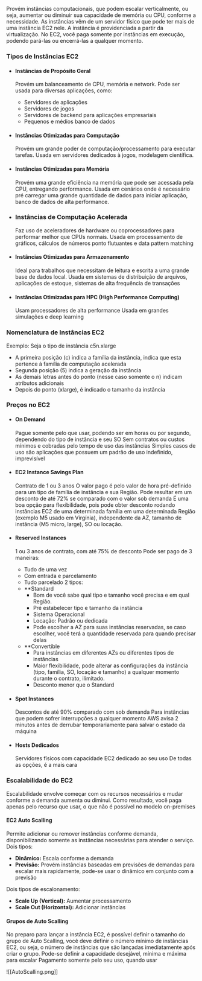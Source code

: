 Provém instâncias computacionais, que podem escalar verticalmente, ou seja, aumentar ou diminuir sua capacidade de memória ou CPU, conforme a necessidade.
As instâncias vêm de um servidor físico que pode ter mais de uma instância EC2 nele. A instância é providenciada a partir da virtualização.
No EC2, você paga somente por instâncias em execução, podendo pará-las ou encerrá-las a qualquer momento.

### Tipos de Instâncias EC2
 - #### Instâncias de Propósito Geral
	 Provém um balanceamento de CPU, memória e network.
	 Pode ser usada para diversas aplicações, como:
	 - Servidores de aplicações
	 - Servidores de jogos
	 - Servidores de backend para aplicações empresariais
	 - Pequenos e médios banco de dados

- #### Instâncias Otimizadas para Computação
	Provém um grande poder de computação/processamento para executar tarefas.
	Usada em servidores dedicados à jogos, modelagem científica.

- #### Instâncias Otimizadas para Memória
	Provém uma grande eficiência na memória que pode ser acessada pela CPU, entregando performance.
	Usada em cenários onde é necessário pré carregar uma grande quantidade de dados para iniciar aplicação, banco de dados de alta performance.

- ### Instâncias de Computação Acelerada
	Faz uso de aceleradores de hardware ou coprocessadores para performar melhor que CPUs normais.
	Usada em processamento de gráficos, cálculos de números ponto flutuantes e data pattern matching

- #### Instâncias Otimizadas para Armazenamento
	Ideal para trabalhos que necessitam de leitura e escrita a uma grande base de dados local.
	Usada em sistemas de distribuição de arquivos, aplicações de estoque, sistemas de alta frequência de transações

- #### Instâncias Otimizadas para HPC (High Performance Computing)
	Usam processadores de alta performance
	Usada em grandes simulações e deep learning


### Nomenclatura de Instâncias EC2

Exemplo: Seja o tipo de instância c5n.xlarge
 - A primeira posição (c) indica a família da instância, indica que esta pertence à família de computação acelerada
 - Segunda posição (5) indica a geração da instância
 - As demais letras antes do ponto (nesse caso somente o n) indicam atributos adicionais
 - Depois do ponto (xlarge), é indicado o tamanho da instância

### Preços no EC2

 - #### On Demand
	 Pague somente pelo que usar, podendo ser em horas ou por segundo, dependendo do tipo de instância e seu SO
	 Sem contratos ou custos mínimos e cobradas pelo tempo de uso das instâncias
	 Simples casos de uso são aplicações que possuem um padrão de uso indefinido, imprevisível

- #### EC2 Instance Savings Plan
	Contrato de 1 ou 3 anos
	O valor pago é pelo valor de hora pré-definido para um tipo de família de instância e sua Região.
	Pode resultar em um desconto de até 72% se comparado com o valor sob demanda
	É uma boa opção para flexibilidade, pois pode obter desconto rodando instâncias EC2 de uma determinada família em uma determinada Região (exemplo M5 usado em Virgínia), independente da AZ, tamanho de instância (M5 micro, large), SO ou locação.

- #### Reserved Instances
	1 ou 3 anos de contrato, com até 75% de desconto
	Pode ser pago de 3 maneiras:
	- Tudo de uma vez
	- Com entrada e parcelamento
	- Tudo parcelado
	2 tipos:
	- **Standard
		- Bom de você sabe qual tipo e tamanho você precisa e em qual Região.
		- Pré estabelecer tipo e tamanho da instância
		- Sistema Operacional
		- Locação: Padrão ou dedicada
		- Pode escolher a AZ para suas instâncias reservadas, se caso escolher, você terá a quantidade reservada para quando precisar delas
	- **Convertible
		- Para instâncias em diferentes AZs ou diferentes tipos de instâncias
		- Maior flexibilidade, pode alterar as configurações da instância (tipo, família, SO, locação e tamanho) a qualquer momento durante o contrato, ilimitado.
		- Desconto menor que o Standard

- #### Spot Instances
	Descontos de até 90% comparado com sob demanda
	Para instâncias que podem sofrer interrupções a qualquer momento
	AWS avisa 2 minutos antes de derrubar temporariamente para salvar o estado da máquina


- #### Hosts Dedicados
	Servidores físicos com capacidade EC2 dedicado ao seu uso
	De todas as opções, é a mais cara


### Escalabilidade do EC2

Escalabilidade envolve começar com os recursos necessários e mudar conforme a demanda aumenta ou diminui.
Como resultado, você paga apenas pelo recurso que usar, o que não é possível no modelo on-premises

#### EC2 Auto Scalling

Permite adicionar ou remover instâncias conforme demanda, disponibilizando somente as instâncias necessárias para atender o serviço.
Dois tipos:
- **Dinâmico:** Escala conforme a demanda
- **Previsão:** Provém instâncias baseadas em previsões de demandas para escalar mais rapidamente, pode-se usar o dinâmico em conjunto com a previsão

Dois tipos de escalonamento:
 - **Scale Up (Vertical):** Aumentar processamento
 - **Scale Out (Horizontal):** Adicionar instâncias


#### Grupos de Auto Scalling

No preparo para lançar a instância EC2, é possível definir o tamanho do grupo de Auto Scalling, você deve definir o número mínimo de instâncias EC2, ou seja, o número de instâncias que são lançadas imediatamente após criar o grupo.
Pode-se definir a capacidade desejável, mínima e máxima para escalar
Pagamento somente pelo seu uso, quando usar

![[AutoScalling.png]] 